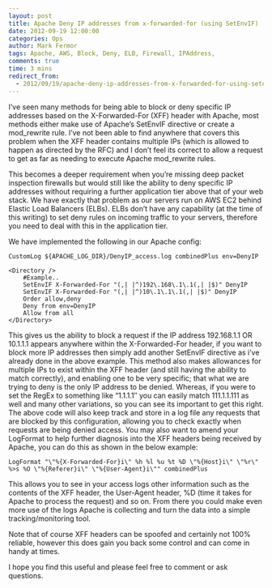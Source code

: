 ```yaml
---
layout: post
title: Apache Deny IP addresses from x-forwarded-for (using SetEnvIF)
date: 2012-09-19 12:00:00
categories: Ops
author: Mark Fermor
tags: Apache, AWS, Block, Deny, ELB, Firewall, IPAddress,
comments: true
time: 3 mins
redirect_from:
  - 2012/09/19/apache-deny-ip-addresses-from-x-forwarded-for-using-setenvif/
---
```


I’ve seen many methods for being able to block or deny specific IP addresses based on the X-Forwarded-For (XFF) header with Apache, most methods either make use of Apache’s SetEnvIF directive or create a mod_rewrite rule. I’ve not been able to find anywhere that covers this problem when the XFF header contains multiple IPs (which is allowed to happen as directed by the RFC) and I don’t feel its correct to allow a request to get as far as needing to execute Apache mod_rewrite rules.

This becomes a deeper requirement when you’re missing deep packet inspection firewalls but would still like the ability to deny specific IP addresses without requiring a further application tier above that of your web stack. We have exactly that problem as our servers run on AWS EC2 behind Elastic Load Balancers (ELBs). ELBs don’t have any capability (at the time of this writing) to set deny rules on incoming traffic to your servers, therefore you need to deal with this in the application tier.

We have implemented the following in our Apache config:

```
CustomLog ${APACHE_LOG_DIR}/DenyIP_access.log combinedPlus env=DenyIP

<Directory />
    #Example..
    SetEnvIF X-Forwarded-For "(,| |^)192\.168\.1\.1(,| |$)" DenyIP
    SetEnvIF X-Forwarded-For "(,| |^)10\.1\.1\.1(,| |$)" DenyIP
    Order allow,deny
    Deny from env=DenyIP
    Allow from all
</Directory>
```
This gives us the ability to block a request if the IP address 192.168.1.1 OR 10.1.1.1 appears anywhere within the X-Forwarded-For header, if you want to block more IP addresses then simply add another SetEnvIF directive as i’ve already done in the above example. This method also makes allowances for multiple IPs to exist within the XFF header (and still having the ability to match correctly), and enabling one to be very specific; that what we are trying to deny is the only IP address to be denied. Whereas, if you were to set the RegEx to something like “1\.1\.1\.1″ you can easily match 111.1.1.111 as well and many other variations, so you can see its important to get this right. The above code will also keep track and store in a log file any requests that are blocked by this configuration, allowing you to check exactly when requests are being denied access. You may also want to amend your LogFormat to help further diagnosis into the XFF headers being received by Apache, you can do this as shown in the below example:

```
LogFormat "\"%{X-Forwarded-For}i\" %h %l %u %t %D \"%{Host}i\" \"%r\" %>s %O \"%{Referer}i\" \"%{User-Agent}i\"" combinedPlus
```

This allows you to see in your access logs other information such as the contents of the XFF header, the User-Agent header, %D (time it takes for Apache to process the request) and so on. From there you could make even more use of the logs Apache is collecting and turn the data into a simple tracking/monitoring tool.

Note that of course XFF headers can be spoofed and certainly not 100% reliable, however this does gain you back some control and can come in handy at times.

I hope you find this useful and please feel free to comment or ask questions.